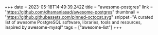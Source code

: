 +++
date = 2023-05-18T14:49:39.242Z
title = "awesome-postgres"
link = "https://github.com/dhamaniasad/awesome-postgres"
thumbnail = "https://github.githubassets.com/pinned-octocat.svg"
snippet="A curated list of awesome PostgreSQL software, libraries, tools and resources, inspired by awesome-mysql"
tags = ["awesome-list"]
+++
